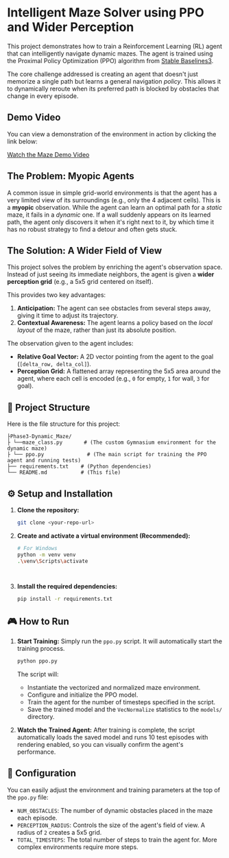 # Intelligent Maze Solver using PPO and Wider Perception

This project demonstrates how to train a Reinforcement Learning (RL) agent that can intelligently navigate dynamic mazes. The agent is trained using the Proximal Policy Optimization (PPO) algorithm from [Stable Baselines3](https://github.com/DLR-RM/stable-baselines3).

The core challenge addressed is creating an agent that doesn't just memorize a single path but learns a general navigation *policy*. This allows it to dynamically reroute when its preferred path is blocked by obstacles that change in every episode.

## Demo Video

You can view a demonstration of the environment in action by clicking the link below:

[Watch the Maze Demo Video](/demo.mp4)


## The Problem: Myopic Agents

A common issue in simple grid-world environments is that the agent has a very limited view of its surroundings (e.g., only the 4 adjacent cells). This is a **myopic** observation. While the agent can learn an optimal path for a *static* maze, it fails in a *dynamic* one. If a wall suddenly appears on its learned path, the agent only discovers it when it's right next to it, by which time it has no robust strategy to find a detour and often gets stuck.

## The Solution: A Wider Field of View

This project solves the problem by enriching the agent's observation space. Instead of just seeing its immediate neighbors, the agent is given a **wider perception grid** (e.g., a 5x5 grid centered on itself).

This provides two key advantages:
1.  **Anticipation:** The agent can see obstacles from several steps away, giving it time to adjust its trajectory.
2.  **Contextual Awareness:** The agent learns a policy based on the *local layout* of the maze, rather than just its absolute position.

The observation given to the agent includes:
*   **Relative Goal Vector:** A 2D vector pointing from the agent to the goal (`[delta_row, delta_col]`).
*   **Perception Grid:** A flattened array representing the 5x5 area around the agent, where each cell is encoded (e.g., `0` for empty, `1` for wall, `3` for goal).

## 📂 Project Structure

Here is the file structure for this project:

```
├Phase3-Dynamic_Maze/
├ └──maze_class.py       # (The custom Gymnasium environment for the dynamic maze)
├ └── ppo.py              # (The main script for training the PPO agent and running tests)
├── requirements.txt    # (Python dependencies)
└── README.md           # (This file)
```

## ⚙️ Setup and Installation

1.  **Clone the repository:**
    ```bash
    git clone <your-repo-url>

    ```

2.  **Create and activate a virtual environment (Recommended):**
    ```bash
    # For Windows
    python -m venv venv
    .\venv\Scripts\activate

   

3.  **Install the required dependencies:**
    ```bash
    pip install -r requirements.txt
    ```

## 🎮 How to Run

1.  **Start Training:**
    Simply run the `ppo.py` script. It will automatically start the training process.
    ```bash
    python ppo.py
    ```
    The script will:
    - Instantiate the vectorized and normalized maze environment.
    - Configure and initialize the PPO model.
    - Train the agent for the number of timesteps specified in the script.
    - Save the trained model and the `VecNormalize` statistics to the `models/` directory.

2.  **Watch the Trained Agent:**
    After training is complete, the script automatically loads the saved model and runs 10 test episodes with rendering enabled, so you can visually confirm the agent's performance.

## 🔧 Configuration

You can easily adjust the environment and training parameters at the top of the `ppo.py` file:

*   `NUM_OBSTACLES`: The number of dynamic obstacles placed in the maze each episode.
*   `PERCEPTION_RADIUS`: Controls the size of the agent's field of view. A radius of `2` creates a 5x5 grid.
*   `TOTAL_TIMESTEPS`: The total number of steps to train the agent for. More complex environments require more steps.